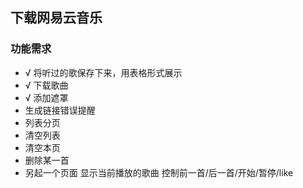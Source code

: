 ## 下载网易云音乐
### 功能需求
- √ 将听过的歌保存下来，用表格形式展示
- √ 下载歌曲
- √ 添加遮罩
- 生成链接错误提醒
- 列表分页
- 清空列表
- 清空本页
- 删除某一首
- 另起一个页面 显示当前播放的歌曲 控制前一首/后一首/开始/暂停/like